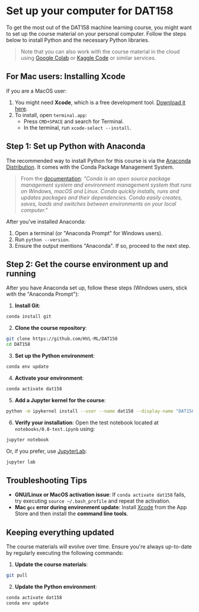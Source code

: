 # Set up your computer for DAT158

To get the most out of the DAT158 machine learning course, you might want to set up the course material on your personal computer. Follow the steps below to install Python and the necessary Python libraries. 

> Note that you can also work with the course material in the cloud using [Google Colab](https://colab.research.google.com/) or [Kaggle Code](https://www.kaggle.com/code) or similar services.

## For Mac users: Installing Xcode

If you are a MacOS user:

1. You might need **Xcode**, which is a free development tool. [Download it here](https://developer.apple.com/xcode/resources/).
2. To install, open `terminal.app`:
   - Press `CMD+SPACE` and search for Terminal.
   - In the terminal, run `xcode-select --install`.

## Step 1: Set up Python with Anaconda

The recommended way to install Python for this course is via the [Anaconda Distribution](https://www.anaconda.com/products/distribution#Downloads). It comes with the Conda Package Management System.

> From the [documentation](https://conda.io/docs): _"Conda is an open source package management system and environment management system that runs on Windows, macOS and Linux. Conda quickly installs, runs and updates packages and their dependencies. Conda easily creates, saves, loads and switches between environments on your local computer."_

After you've installed Anaconda:

1. Open a terminal (or "Anaconda Prompt" for Windows users).
2. Run `python --version`.
3. Ensure the output mentions "Anaconda". If so, proceed to the next step.

## Step 2: Get the course environment up and running

After you have Anaconda set up, follow these steps (Windows users, stick with the "Anaconda Prompt"):

1. **Install Git**:

```bash
conda install git
```

    
2. **Clone the course repository**:

```bash
git clone https://github.com/HVL-ML/DAT158
cd DAT158
```


3. **Set up the Python environment**:

```bash
conda env update
```


4. **Activate your environment**:
```bash	
conda activate dat158
```


5. **Add a Jupyter kernel for the course**:
```bash
python -m ipykernel install --user --name dat158 --display-name "DAT158"
```


6. **Verify your installation**:
Open the test notebook located at `notebooks/0.0-test.ipynb` using:
```bash	
jupyter notebook
```
Or, if you prefer, use [JupyterLab](https://jupyterlab.readthedocs.io/en/latest/): 
```bash
jupyter lab
```

## Troubleshooting Tips

- **GNU/Linux or MacOS activation issue**: If `conda activate dat158` fails, try executing `source ~/.bash_profile` and repeat the activation.
- **Mac `gcc` error during environment update**: Install [Xcode](https://developer.apple.com/xcode/resources/) from the App Store and then install the **command line tools**.



## Keeping everything updated

The course materials will evolve over time. Ensure you're always up-to-date by regularly executing the following commands:

1. **Update the course materials**:
```bash	
git pull
```

2. **Update the Python environment**:
```bash
conda activate dat158
conda env update
```

